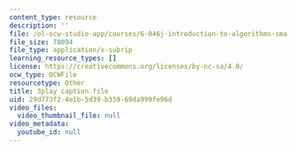 ```yaml
---
content_type: resource
description: ''
file: /ol-ocw-studio-app/courses/6-046j-introduction-to-algorithms-sma-5503-fall-2005/29d773f24e1b5d39b35969da999fe96d_whjt_N9uYFI.vtt
file_size: 78094
file_type: application/x-subrip
learning_resource_types: []
license: https://creativecommons.org/licenses/by-nc-sa/4.0/
ocw_type: OCWFile
resourcetype: Other
title: 3play caption file
uid: 29d773f2-4e1b-5d39-b359-69da999fe96d
video_files:
  video_thumbnail_file: null
video_metadata:
  youtube_id: null
---
```

